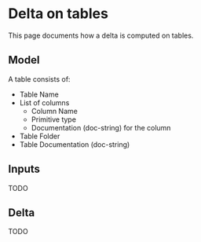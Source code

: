 # Delta on tables

This page documents how a delta is computed on tables.

## Model

A table consists of:

* Table Name
* List of columns
  * Column Name
  * Primitive type
  * Documentation (doc-string) for the column
* Table Folder
* Table Documentation (doc-string)

## Inputs

TODO

## Delta

TODO

